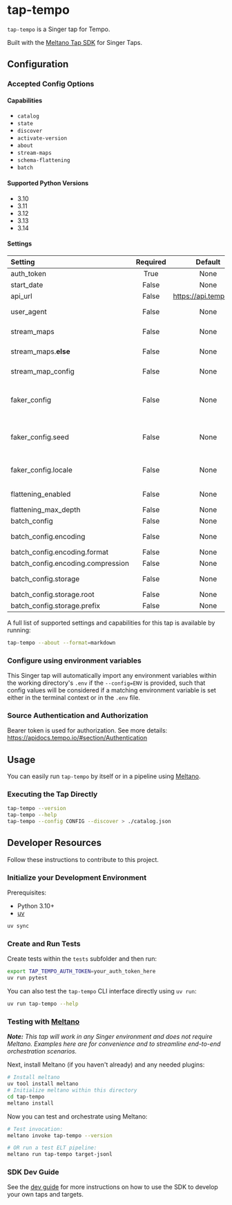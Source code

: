 # tap-tempo

`tap-tempo` is a Singer tap for Tempo.

Built with the [Meltano Tap SDK](https://sdk.meltano.com) for Singer Taps.

<!--

Developer TODO: Update the below as needed to correctly describe the install procedure. For instance, if you do not have a PyPI repo, or if you want users to directly install from your git repo, you can modify this step as appropriate.

## Installation

Install from GitHub:

```bash
uv tool install git+https://github.com/Broscorp-net/tap-tempo@main
```

-->

## Configuration

### Accepted Config Options

#### Capabilities

- `catalog`
- `state`
- `discover`
- `activate-version`
- `about`
- `stream-maps`
- `schema-flattening`
- `batch`

#### Supported Python Versions

- 3.10
- 3.11
- 3.12
- 3.13
- 3.14

#### Settings

| Setting | Required | Default | Description |
|:--------|:--------:|:-------:|:------------|
| auth_token | True | None | The token to authenticate against the API service |
| start_date | False | None | The earliest record date to sync |
| api_url | False | https://api.tempo.io/4 | The url for the API service |
| user_agent | False | None | A custom User-Agent header to send with each request. Default is '<tap_name>/<tap_version>' |
| stream_maps | False | None | Config object for stream maps capability. For more information check out [Stream Maps](https://sdk.meltano.com/en/latest/stream_maps.html). |
| stream_maps.__else__ | False | None | Currently, only setting this to `__NULL__` is supported. This will remove all other streams. |
| stream_map_config | False | None | User-defined config values to be used within map expressions. |
| faker_config | False | None | Config for the [`Faker`](https://faker.readthedocs.io/en/master/) instance variable `fake` used within map expressions. Only applicable if the plugin specifies `faker` as an additional dependency (through the `singer-sdk` `faker` extra or directly). |
| faker_config.seed | False | None | Value to seed the Faker generator for deterministic output: https://faker.readthedocs.io/en/master/#seeding-the-generator |
| faker_config.locale | False | None | One or more LCID locale strings to produce localized output for: https://faker.readthedocs.io/en/master/#localization |
| flattening_enabled | False | None | 'True' to enable schema flattening and automatically expand nested properties. |
| flattening_max_depth | False | None | The max depth to flatten schemas. |
| batch_config | False | None | Configuration for BATCH message capabilities. |
| batch_config.encoding | False | None | Specifies the format and compression of the batch files. |
| batch_config.encoding.format | False | None | Format to use for batch files. |
| batch_config.encoding.compression | False | None | Compression format to use for batch files. |
| batch_config.storage | False | None | Defines the storage layer to use when writing batch files |
| batch_config.storage.root | False | None | Root path to use when writing batch files. |
| batch_config.storage.prefix | False | None | Prefix to use when writing batch files. |


A full list of supported settings and capabilities for this
tap is available by running:

```bash
tap-tempo --about --format=markdown
```

### Configure using environment variables

This Singer tap will automatically import any environment variables within the working directory's
`.env` if the `--config=ENV` is provided, such that config values will be considered if a matching
environment variable is set either in the terminal context or in the `.env` file.

### Source Authentication and Authorization

Bearer token is used for authorization. See more details: https://apidocs.tempo.io/#section/Authentication

## Usage

You can easily run `tap-tempo` by itself or in a pipeline using [Meltano](https://meltano.com/).

### Executing the Tap Directly

```bash
tap-tempo --version
tap-tempo --help
tap-tempo --config CONFIG --discover > ./catalog.json
```

## Developer Resources

Follow these instructions to contribute to this project.

### Initialize your Development Environment

Prerequisites:

- Python 3.10+
- [uv](https://docs.astral.sh/uv/)

```bash
uv sync
```

### Create and Run Tests

Create tests within the `tests` subfolder and
then run:

```bash
export TAP_TEMPO_AUTH_TOKEN=your_auth_token_here
uv run pytest
```

You can also test the `tap-tempo` CLI interface directly using `uv run`:

```bash
uv run tap-tempo --help
```

### Testing with [Meltano](https://www.meltano.com)

_**Note:** This tap will work in any Singer environment and does not require Meltano.
Examples here are for convenience and to streamline end-to-end orchestration scenarios._

Next, install Meltano (if you haven't already) and any needed plugins:

```bash
# Install meltano
uv tool install meltano
# Initialize meltano within this directory
cd tap-tempo
meltano install
```

Now you can test and orchestrate using Meltano:

```bash
# Test invocation:
meltano invoke tap-tempo --version

# OR run a test ELT pipeline:
meltano run tap-tempo target-jsonl
```

### SDK Dev Guide

See the [dev guide](https://sdk.meltano.com/en/latest/dev_guide.html) for more instructions on how to use the SDK to
develop your own taps and targets.

